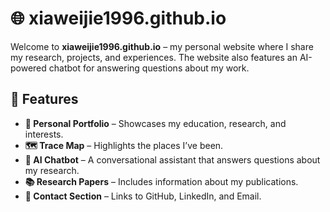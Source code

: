 # 🌐 xiaweijie1996.github.io

Welcome to **xiaweijie1996.github.io** – my personal website where I share my research, projects, and experiences. The website also features an AI-powered chatbot for answering questions about my work.

## 🚀 Features

- **📄 Personal Portfolio** – Showcases my education, research, and interests.
- **🗺️ Trace Map** – Highlights the places I’ve been.
- **🤖 AI Chatbot** – A conversational assistant that answers questions about my research.
- **📚 Research Papers** – Includes information about my publications.
- **💬 Contact Section** – Links to GitHub, LinkedIn, and Email.